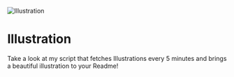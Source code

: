 ![Illustration](https://i.redd.it/nb7y9a2s8mqb1.jpg?width=100&height=100)

# Illustration
Take a look at my script that fetches Illustrations every 5 minutes and brings a beautiful illustration to your Readme!